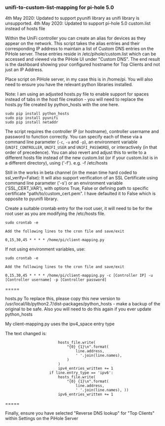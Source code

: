 ### unifi-to-custom-list-mapping for pi-hole 5.0

4th May 2020: Updated to support pyunifi library as unifi library is unsupported.
4th May 2020: Updated to support pi-hole 5.0 custom.list instead of hosts file 

Within the UniFi controller you can create an alias for devices as they appear on the network. This script takes the alias entries and their corresponding IP address to maintain a list of Custom DNS entries on the PiHole server. These entries reside in /etc/pihole/custom.list which can be accessed and viewed via the PiHole UI under "Custom DNS". The end result is the dashboard showing your configured hostname for Top Clients and not just an IP Address. 

Place script on PiHole server, in my case this is in /home/pi. You will also need to ensure you have the relevant python libraries installed. 

Note: I am using an adjusted hosts.py file to enable support for spaces instead of tabs in the host file creation - you will need to replace the hosts.py file created by python_hosts with the one here.

```
sudo pip install python_hosts
sudo pip install pyunifi
sudo pip install netaddr

```
The script requires the controller IP (or hostname), controller username and password to function correctly.  You can specify each of these via a command line parameter (`-c`, `-u` and `-p`), an environment variable (`UNIFI_CONTROLLER`, `UNIFI_USER` and `UNIFI_PASSWORD`), or interactively (in that order of precedence). You can also revert and adjust this to write to a different hosts file instead of the new custom.list (or if your custom.list is in a different directory), using ('-f'). e.g. -f /etc/hosts

Still in the works in beta channel (in the mean time hard coded to ssl_verify=False): 
It will also support verification of an SSL Certificate using command line parameter ('-s') or an environment variable ('SSL_CERT_VAR'), with options True, False or defining path to specific certificate "path/to/custom_cert.pem". I have defaulted it to False which is opposite to pyunifi library.

Create a suitable crontab entry for the root user, it will need to be for the root user as you are modifying the /etc/hosts file. 

```
sudo crontab -e 

Add the following lines to the cron file and save/exit

0,15,30,45 * * * * /home/pi/client-mapping.py
```
If not using environment variables, use:
```
sudo crontab -e 

Add the following lines to the cron file and save/exit

0,15,30,45 * * * * /home/pi/client-mapping.py -c [Controller IP] -u [Controller username] -p [Controller password]
```
=====

hosts.py
To replace this, please copy this new version to /usr/local/lib/python2.7/dist-packages/python_hosts - make a backup of the original to be safe. Also you will need to do this again if you ever update python_hosts

My client-mapping.py uses the ipv4_space entry type

The text changed is:
```                 if line.entry_type == 'ipv4':
                        hosts_file.write(
                            "{0} {1}\n".format(
                                line.address,
                                ' '.join(line.names),
                            )
                        )
                        ipv4_entries_written += 1
                    if line.entry_type == 'ipv6':
                        hosts_file.write(
                            "{0} {1}\n".format(
                                line.address,
                                ' '.join(line.names), ))
                        ipv6_entries_written += 1
```
=====

Finally, ensure you have selected "Reverse DNS lookup" for "Top Clients" within Settings on the PiHole Server 


